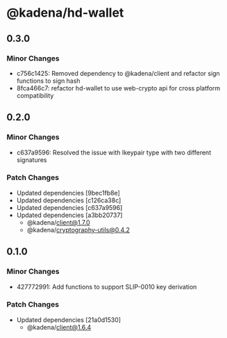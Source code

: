 # @kadena/hd-wallet

## 0.3.0

### Minor Changes

- c756c1425: Removed dependency to @kadena/client and refactor sign functions to
  sign hash
- 8fca466c7: refactor hd-wallet to use web-crypto api for cross platform
  compatibility

## 0.2.0

### Minor Changes

- c637a9596: Resolved the issue with Ikeypair type with two different signatures

### Patch Changes

- Updated dependencies [9bec1fb8e]
- Updated dependencies [c126ca38c]
- Updated dependencies [c637a9596]
- Updated dependencies [a3bb20737]
  - @kadena/client@1.7.0
  - @kadena/cryptography-utils@0.4.2

## 0.1.0

### Minor Changes

- 427772991: Add functions to support SLIP-0010 key derivation

### Patch Changes

- Updated dependencies [21a0d1530]
  - @kadena/client@1.6.4
